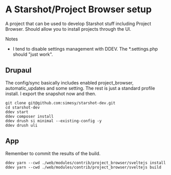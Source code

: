 # A Starshot/Project Browser setup

A project that can be used to develop Starshot stuff including
Project Browser. Should allow you to install projects through
the UI.

Notes
* I tend to disable settings management with DDEV. The *.settings.php should "just work". 

## Drupaul

The config/sync basically includes enabled project_browser, automatic_updates
and some setting. The rest is just a standard profile install. I export
the snapshot now and then.

```
git clone git@github.com:simesy/starshot-dev.git 
cd starshot-dev
ddev start
ddev composer install
ddev drush si minimal --existing-config -y
ddev drush uli
```

## App

Remember to commit the results of the build.

```
ddev yarn --cwd ./web/modules/contrib/project_browser/sveltejs install
ddev yarn --cwd ./web/modules/contrib/project_browser/sveltejs build
```
